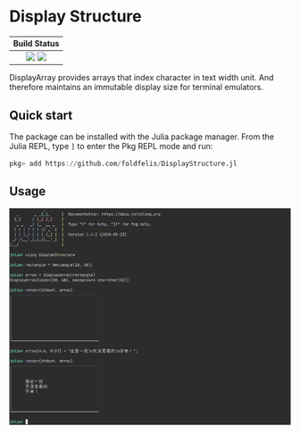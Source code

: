 # Display Structure

| **Build Status**                                              |
|:-------------------------------------------------------------:|
| [![][travis-img]][travis-url] [![][codecov-img]][codecov-url] |

[travis-img]: https://travis-ci.com/foldfelis/DisplayStructure.jl.svg?branch=master

[travis-url]: https://travis-ci.com/github/foldfelis/DisplayStructure.jl

[codecov-img]: https://codecov.io/gh/foldfelis/DisplayStructure.jl/branch/master/graph/badge.svg

[codecov-url]: https://codecov.io/gh/foldfelis/DisplayStructure.jl

DisplayArray provides arrays that index character in text width unit. And therefore maintains an immutable display size for terminal emulators.

## Quick start

The package can be installed with the Julia package manager.
From the Julia REPL, type `]` to enter the Pkg REPL mode and run:

```julia
pkg> add https://github.com/foldfelis/DisplayStructure.jl
```

## Usage

![](gallery/usage.png)
